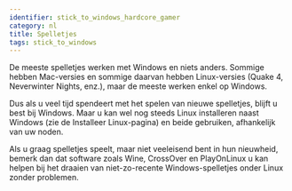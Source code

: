 ```yaml
---
identifier: stick_to_windows_hardcore_gamer
category: nl
title: Spelletjes
tags: stick_to_windows
---
```


De meeste spelletjes werken met Windows en niets anders. Sommige hebben Mac-versies en sommige daarvan hebben Linux-versies (Quake 4, Neverwinter Nights, enz.), maar de meeste werken enkel op Windows.

Dus als u veel tijd spendeert met het spelen van nieuwe spelletjes, blijft u best bij Windows. Maar u kan wel nog steeds Linux installeren naast Windows (zie de Installeer Linux-pagina) en beide gebruiken, afhankelijk van uw noden.

Als u graag spelletjes speelt, maar niet veeleisend bent in hun nieuwheid, bemerk dan dat software zoals Wine, CrossOver en PlayOnLinux u kan helpen bij het draaien van niet-zo-recente Windows-spelletjes onder Linux zonder problemen.

